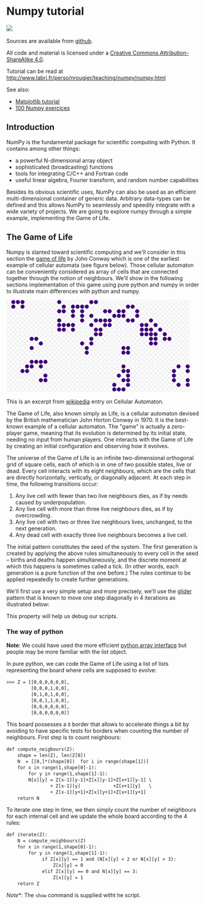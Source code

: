 # Numpy tutorial

[![](https://zenodo.org/badge/doi/10.5281/zenodo.28817.png)](http://dx.doi.org/10.5281/zenodo.28817)

Sources are available from [github](https://github.com/rougier/numpy-tutorial).

All code and material is licensed under a [Creative Commons
Attribution-ShareAlike 4.0](http://creativecommons.org/licenses/by-sa/4.0).

Tutorial can be read at
<http://www.labri.fr/perso/nrougier/teaching/numpy/numpy.html>

See also:

* [Matplotlib tutorial](http://www.labri.fr/perso/nrougier/teaching/matplotlib/matplotlib.html)
* [100 Numpy exercices](http://www.labri.fr/perso/nrougier/teaching/numpy.100/index.html)

## Introduction

NumPy is the fundamental package for scientific computing with Python.
It contains among other things:

* a powerful N-dimensional array object
* sophisticated (broadcasting) functions
* tools for integrating C/C++ and Fortran code
* useful linear algebra, Fourier transform, and random number capabilities

Besides its obvious scientific uses, NumPy can also be used as an efficient
multi-dimensional container of generic data. Arbitrary data-types can be
defined and this allows NumPy to seamlessly and speedily integrate with a wide
variety of projects. We are going to explore numpy through a simple example,
implementing the Game of Life.

## The Game of Life

Numpy is slanted toward scientific computing and we'll consider in this section
the [game of life](http://en.wikipedia.org/wiki/Conway's_Game_of_Life) by John
Conway which is one of the earliest example of cellular automata (see figure
below). Those cellular automaton can be conveniently considered as array of
cells that are connected together through the notion of neighbours.  We'll show
in the following sections implementation of this game using pure python and
numpy in order to illustrate main differences with python and numpy.

![**Figure 1** Simulation of the game of life.](figures/game-of-life.png)

This is an excerpt from
[wikipedia](http://en.wikipedia.org/wiki/Cellular_automaton) entry on Cellular
Automaton.

  The Game of Life, also known simply as Life, is a cellular automaton devised
  by the British mathematician John Horton Conway in 1970. It is the best-known
  example of a cellular automaton. The "game" is actually a zero-player game,
  meaning that its evolution is determined by its initial state, needing no
  input from human players. One interacts with the Game of Life by creating an
  initial configuration and observing how it evolves.

  The universe of the Game of Life is an infinite two-dimensional orthogonal
  grid of square cells, each of which is in one of two possible states, live or
  dead. Every cell interacts with its eight neighbours, which are the cells
  that are directly horizontally, vertically, or diagonally adjacent. At each
  step in time, the following transitions occur:

  1. Any live cell with fewer than two live neighbours dies, as if by
     needs caused by underpopulation.
  2. Any live cell with more than three live neighbours dies, as if
     by overcrowding.
  3. Any live cell with two or three live neighbours lives, unchanged, to
     the next generation.
  4. Any dead cell with exactly three live neighbours becomes a
     live cell.

The initial pattern constitutes the seed of the system. The first generation
is created by applying the above rules simultaneously to every cell in the seed
– births and deaths happen simultaneously, and the discrete moment at which
this happens is sometimes called a tick.  (In other words, each generation is a
pure function of the one before.)  The rules continue to be applied repeatedly
to create further generations.

We'll first use a very simple setup and more precisely, we'll use the
[glider](http://en.wikipedia.org/wiki/Glider_(Conway's_Life)) pattern that is
known to move one step diagonally in 4 iterations as illustrated below:

This property will help us debug our scripts.

### The way of python

**Note**: We could have used the more efficient
          [python array interface](http://docs.python.org/2/library/array.html)
          but people may be more familiar with the list object.

In pure python, we can code the Game of Life using a list of lists
representing the board where cells are supposed to evolve:

    >>> Z = [[0,0,0,0,0,0],
             [0,0,0,1,0,0],
             [0,1,0,1,0,0],
             [0,0,1,1,0,0],
             [0,0,0,0,0,0],
             [0,0,0,0,0,0]]

This board possesses a `0` border that allows to accelerate things a bit
by avoiding to have specific tests for borders when counting the number
of neighbours. First step is to count neighbours:

```
def compute_neigbours(Z):
    shape = len(Z), len(Z[0])
    N  = [[0,]*(shape[0])  for i in range(shape[1])]
    for x in range(1,shape[0]-1):
        for y in range(1,shape[1]-1):
        N[x][y] = Z[x-1][y-1]+Z[x][y-1]+Z[x+1][y-1] \
                + Z[x-1][y]            +Z[x+1][y]   \
                + Z[x-1][y+1]+Z[x][y+1]+Z[x+1][y+1]
    return N
```

To iterate one step in time, we then simply count the number of neighbours for
each internal cell and we update the whole board according to the 4 rules:

```
def iterate(Z):
    N = compute_neighbours(Z)
    for x in range(1,shape[0]-1):
        for y in range(1,shape[1]-1):
             if Z[x][y] == 1 and (N[x][y] < 2 or N[x][y] > 3):
                 Z[x][y] = 0
             elif Z[x][y] == 0 and N[x][y] == 3:
                 Z[x][y] = 1
    return Z
```

*Note**: The `show` command is supplied witht he script.

